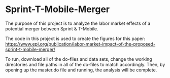 # Sprint-T-Mobile-Merger

The purpose of this project is to analyze the labor market effects of a potential merger between Sprint & T-Mobile.

The code in this project is used to create the figures for this paper: https://www.epi.org/publication/labor-market-impact-of-the-proposed-sprint-t-mobile-merger/

To run, download all of the do-files and data sets, change the working directories and file paths in all of the do-files to match accordingly.
Then, by opening up the master.do file and running, the analysis will be complete.
